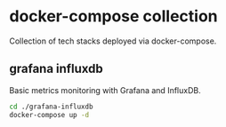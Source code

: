 # docker-compose collection

Collection of tech stacks deployed via docker-compose.

## grafana influxdb
Basic metrics monitoring with Grafana and InfluxDB.
```sh
cd ./grafana-influxdb
docker-compose up -d
```